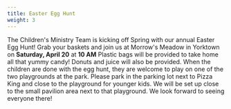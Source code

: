 ```yaml
---
title: Easter Egg Hunt
weight: 3
---
```


The Children's Ministry Team is kicking off Spring with our annual Easter Egg Hunt! Grab your baskets and join us at Morrow's Meadow in Yorktown on **Saturday, April 20** at **10 AM**  Plastic bags will be provided to take home all that yummy candy!  Donuts and juice will also be provided. When the children are done with the egg hunt, they are welcome to play on one of the two playgrounds at the park. Please park in the parking lot next to Pizza King and close to the playground for younger kids.  We will be set up close to the small pavilion area next to that playground. We look forward to seeing everyone there!